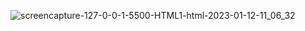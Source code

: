 ![screencapture-127-0-0-1-5500-HTML1-html-2023-01-12-11_06_32](https://user-images.githubusercontent.com/99315622/212142104-9b5b5e37-8519-4be7-aa41-2d63db5e8f7c.png)
